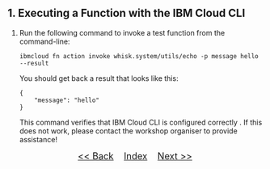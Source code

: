 ## 1. Executing a Function with the IBM Cloud CLI

1. Run the following command to invoke a test function from the command-line:

   ```
   ibmcloud fn action invoke whisk.system/utils/echo -p message hello --result
   ```

   You should get back a result that looks like this:

   ```
   {
       "message": "hello"
   }
   ```

	This command verifies that IBM Cloud CLI is configured correctly . If this does not work, please contact the workshop organiser to provide assistance!

<p  align="center">
	<font size="4">
 		<a href="SETUP.md"><< Back</a>&nbsp;&nbsp;&nbsp;&nbsp;<a href="README.md">Index</a>&nbsp;&nbsp;&nbsp;&nbsp;<a href="STEP2.md">Next >></a></td>
 </font>
</p>